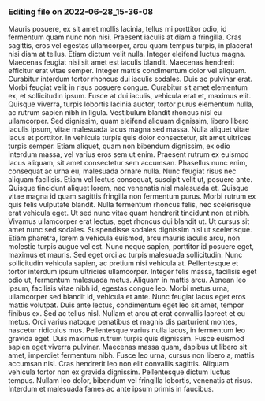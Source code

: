 
### Editing file on 2022-06-28_15-36-08

Mauris posuere, ex sit amet mollis lacinia, tellus mi porttitor odio, id fermentum quam nunc non nisi. Praesent iaculis at diam a fringilla. Cras sagittis, eros vel egestas ullamcorper, arcu quam tempus turpis, in placerat nisi diam at tellus. Etiam dictum velit nulla. Integer eleifend luctus magna. Maecenas feugiat nisi sit amet est iaculis blandit. Maecenas hendrerit efficitur erat vitae semper. Integer mattis condimentum dolor vel aliquam. Curabitur interdum tortor rhoncus dui iaculis sodales. Duis ac pulvinar erat. Morbi feugiat velit in risus posuere congue. Curabitur sit amet elementum ex, et sollicitudin ipsum. Fusce at dui iaculis, vehicula erat et, maximus elit. Quisque viverra, turpis lobortis lacinia auctor, tortor purus elementum nulla, ac rutrum sapien nibh in ligula. Vestibulum blandit rhoncus nisl eu ullamcorper.
Sed dignissim, quam eleifend aliquam dignissim, libero libero iaculis ipsum, vitae malesuada lacus magna sed massa. Nulla aliquet vitae lacus et porttitor. In vehicula turpis quis dolor consectetur, sit amet ultrices turpis semper. Etiam aliquet, quam non bibendum dignissim, ex odio interdum massa, vel varius eros sem ut enim. Praesent rutrum ex euismod lacus aliquam, sit amet consectetur sem accumsan. Phasellus nunc enim, consequat ac urna eu, malesuada ornare nulla. Nunc feugiat risus nec aliquam facilisis. Etiam vel lectus consequat, suscipit velit ut, posuere ante. Quisque tincidunt aliquet lorem, nec venenatis nisl malesuada et. Quisque vitae magna id quam sagittis fringilla non fermentum purus. Morbi rutrum ex quis felis vulputate blandit. Nulla fermentum rhoncus felis, nec scelerisque erat vehicula eget. Ut sed nunc vitae quam hendrerit tincidunt non et nibh.
Vivamus ullamcorper erat lectus, eget rhoncus dui blandit ut. Ut cursus sit amet nunc sed sodales. Suspendisse sodales dignissim nisl ut scelerisque. Etiam pharetra, lorem a vehicula euismod, arcu mauris iaculis arcu, non molestie turpis augue vel est. Nunc neque sapien, porttitor id posuere eget, maximus et mauris. Sed eget orci ac turpis malesuada sollicitudin. Nunc sollicitudin vehicula sapien, ac pretium nisi vehicula at.
Pellentesque et tortor interdum ipsum ultricies ullamcorper. Integer felis massa, facilisis eget odio ut, fermentum malesuada metus. Aliquam in mattis arcu. Aenean leo ipsum, facilisis vitae nibh id, egestas congue leo. Morbi metus urna, ullamcorper sed blandit id, vehicula et ante. Nunc feugiat lacus eget eros mattis volutpat. Duis ante lectus, condimentum eget leo sit amet, tempor finibus ex. Sed ac tellus nisl. Nullam et arcu at erat convallis laoreet et eu metus. Orci varius natoque penatibus et magnis dis parturient montes, nascetur ridiculus mus. Pellentesque varius nulla lacus, in fermentum leo gravida eget. Duis maximus rutrum turpis quis dignissim.
Fusce euismod sapien eget viverra pulvinar. Maecenas massa quam, dapibus ut libero sit amet, imperdiet fermentum nibh. Fusce leo urna, cursus non libero a, mattis accumsan nisi. Cras hendrerit leo non elit convallis sagittis. Aliquam vehicula tortor non ex gravida dignissim. Pellentesque dictum luctus tempus. Nullam leo dolor, bibendum vel fringilla lobortis, venenatis at risus. Interdum et malesuada fames ac ante ipsum primis in faucibus.




